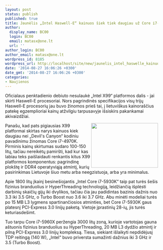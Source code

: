 ```yaml
---
layout: post
status: publish
published: true
title: Jaunėlis „Intel Haswell-E“ kainuos šiek tiek daugiau už Core i7-4790K
author:
  display_name: BC00
  login: BC00
  email: matasx@one.lt
  url: ''
author_login: BC00
author_email: matasx@one.lt
wordpress_id: 8185
wordpress_url: http://localhost/site/new/jaunelis_intel_haswelle_kainuos_siek_tiek_daugiau_uz_core_i74790k/
date: '2014-08-27 16:06:26 +0300'
date_gmt: '2014-08-27 16:06:26 +0300'
categories:
- Naujienos
---
```

<p>
	Oficialaus penktadienio debiuto nesulaukė &bdquo;Intel X99&ldquo; platformos dalis - jai skirti Haswell-E procesoriai. Nors pagrindinės specifikacijos visų trijų Haswell-E procesorių jau buvo žinomos prie&scaron; tai, į lietuvi&scaron;kus kainora&scaron;čius patekę egzemplioriai kainų atžvilgiu tarpusavyje i&scaron;siskirs pakankamai akivaizdžiai.</p>
<p>
	<img alt="" src="http://technews.lt/userfiles/22676-Haswell-E1.jpg" style="width: 220px; height: 147px; float: right;" />Pana&scaron;u, kad pats pigiausias X99 platformai skirtas narys kainuos kiek daugiau nei &bdquo;Devil&#39;s Canyon&ldquo; kodiniu pavadinimu žinomas Core i7-4970K. Pirminis kainų skirtumas sudaro 100-150 litų, tačiau nereikėtų pamir&scaron;ti, kad kur kas labiau teks pai&scaron;laidauti renkantis kitus X99 platformos komponentus: pagrindinę plok&scaron;tę ir DDR4 operatyviąją atmintį, kurių pasirinkimas Lietuvoje &scaron;iuo metu arba neegzistuoja, arba yra minimalus.</p>
<p>
	Apie 1800 litų įkainį besine&scaron;iojantis &bdquo;Intel Core i7-5930K&ldquo; taip pat turės &scaron;e&scaron;is fizinius branduolius ir HyperThreading technologiją, leidžiančią i&scaron;plėsti darbinių skaičių gijų iki dvylikos, tačiau čia jau padidintas bazinis dažnis nuo 3.3 iki 3.5 GHz, o Turbo Boost nuo 3.6 iki 3.7 GHz. Abu minėti modeliai turės po 15 MB L3 lygmens spartinančiosios atminties, bet Core i7-5930K gaus platesnį PCI-Express 3.0 linijų paketą. Vietoje įprastinių 28-ių, jis turės keturiasde&scaron;imt.</p>
<p>
	Tuo tarpu Core i7-5960X peržengia 3000 litų zoną, kurioje vartotojas gauna a&scaron;tuonis fizinius branduolius su HyperThreading, 20 MB L3 dydžio atmintį ir pilną PCI-Express 3.0 linijų kompleksą. Tiesa, siekiant i&scaron;laikyti nepdidėjusį TDP reitingą (140 W), &bdquo;Intel&ldquo; buvo priversta sumažinti dažnius iki 3 GHz ir 3.5 (Turbo Boost).</p>
